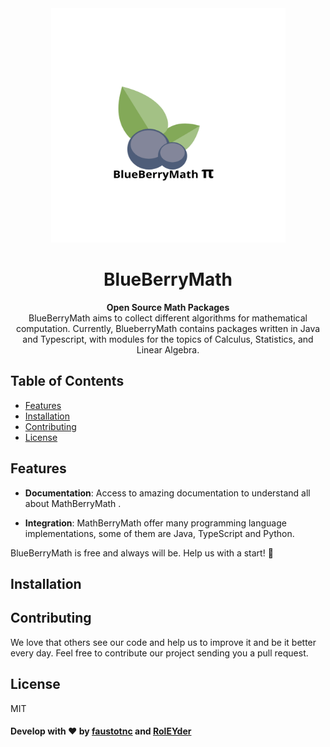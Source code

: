 <div align="center">
  <img src="/docs/blue.png"/ style="width: 375px; height: 375px">
  </div>
<div align="center">
  <h1>BlueBerryMath</h1>
  </div>



<div align="center">
  <strong>Open Source Math Packages</strong>
</div>
<div align="center">
  BlueBerryMath aims to collect different algorithms for mathematical computation. Currently, BlueberryMath contains packages written in Java and Typescript, with modules for the topics of Calculus, Statistics, and Linear Algebra.
</div>



## Table of Contents



- [Features](#features)
- [Installation](#installation)
- [Contributing](#contributing)
- [License](#license)



## Features

- **Documentation**:  Access to amazing documentation to understand all about MathBerryMath .


- **Integration**:  MathBerryMath offer many programming language implementations, some of them are Java, TypeScript and Python.   



BlueBerryMath is free and always will be.
Help us with a start! 🌟




## Installation

## Contributing

We love that others see our code and help us to improve it and be it better every day. Feel free to contribute our project sending you a pull request.

## License

MIT



#### Develop  with ❤️ by [faustotnc](https://github.com/faustotnc) and [RolEYder](https://github.com/RolEYder/)
